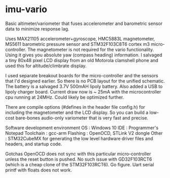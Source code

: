 # imu-vario
Basic altimeter/variometer  that fuses accelerometer and barometric sensor data to minimize response lag.

Uses MAX21105 accelerometer+gyroscope, HMC5883L magnetometer, MS5611 barometric pressure sensor and STM32F103C8T6 
cortex m3 micro-controller. The magnetometer is not required for the vario functionality. Using it gives you absolute 
yaw (compass heading) information.  I salvaged a tiny 80x48 pixel LCD display from an old Motorola clamshell phone and
used this for altitude/climbrate display.

I used separate breakout boards for the micro-controller and the sensors that I'd designed earlier. So there is no 
PCB layout for the unified schematic. The battery is a salvaged 3.7V 500mAH lipoly battery. Also added a USB to 
lipoly charger board.  Current draw now is ~ 25mA with the microcontroller cpu running at 24MHz. Could likely be 
optimized further.

There are compile options (#defines in the header file config.h) for including the magnetometer and the LCD display. 
So you can build  a low-cost bare-bones audio-only variometer that is very fast and precise.

Software development environment 
OS : Windows 10
IDE : Programmer's Notepad
Toolchain : gcc-arm
Flashing : OpenOCD, STLink V2 dongle
Other : STM32CubeMX for generating the low level hardware driver files and headers, and startup code.

Gotchas
OpenOCD does not sync with this particular micro-controller unless the reset button is pushed. No such issue with 
GD32F103RCT6  (which is a cheap clone of the STM32F103RCT6). Go figure.
Uart serial printf with floats does not work. 
